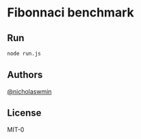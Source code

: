 # Fibonnaci benchmark

## Run 

```bash 
node run.js
```

## Authors

[@nicholaswmin](https://github.com/nicholaswmin)

## License 

MIT-0
